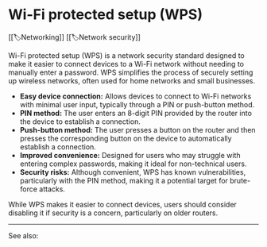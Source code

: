 
# Wi-Fi protected setup (WPS)

[[🏷️Networking]] [[🏷️Network security]]

Wi-Fi protected setup (WPS) is a network security standard designed to make it easier to connect devices to a Wi-Fi network without needing to manually enter a password. WPS simplifies the process of securely setting up wireless networks, often used for home networks and small businesses.

- **Easy device connection:** Allows devices to connect to Wi-Fi networks with minimal user input, typically through a PIN or push-button method.
- **PIN method:** The user enters an 8-digit PIN provided by the router into the device to establish a connection.
- **Push-button method:** The user presses a button on the router and then presses the corresponding button on the device to automatically establish a connection.
- **Improved convenience:** Designed for users who may struggle with entering complex passwords, making it ideal for non-technical users.
- **Security risks:** Although convenient, WPS has known vulnerabilities, particularly with the PIN method, making it a potential target for brute-force attacks.

While WPS makes it easier to connect devices, users should consider disabling it if security is a concern, particularly on older routers.

---

See also: